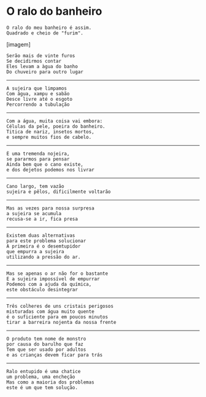 O ralo do banheiro
==================

    O ralo do meu banheiro é assim.
    Quadrado e cheio de "furim".

[imagem]

    Serão mais de vinte furos
    Se decidirmos contar
    Eles levam a àgua do banho
    Do chuveiro para outro lugar

-----

    A sujeira que limpamos
    Com água, xampu e sabão
    Desce livre até o esgoto
    Percorrendo a tubulação

-----

    Com a água, muita coisa vai embora:
    Células da pele, poeira do banheiro.
    Titica de nariz, insetos mortos,
    e sempre muitos fios de cabelo.

----

    É uma tremenda nojeira, 
    se pararmos para pensar
    Ainda bem que o cano existe,
    e dos dejetos podemos nos livrar

-----

    Cano largo, tem vazão
    sujeira e pêlos, dificilmente voltarão

----

    Mas as vezes para nossa surpresa
    a sujeira se acumula 
    recusa-se a ir, fica presa

----

    Existem duas alternativas 
    para este problema solucionar
    A primeira é o desemtupidor
    que empurra a sujeira
    utilizando a pressão do ar.

----

    Mas se apenas o ar não for o bastante
    E a sujeira impossível de empurrar
    Podemos com a ajuda da química,
    este obstáculo desintegrar

----

    Três colheres de uns cristais perigosos
    misturadas com água muito quente
    é o suficiente para em poucos minutos
    tirar a barreira nojenta da nossa frente

-----

    O produto tem nome de monstro
    por causa do barulho que faz
    Tem que ser usado por adultos
    e as crianças devem ficar para trás

-----

    Ralo entupido é uma chatice
    um problema, uma encheção
    Mas como a maioria dos problemas
    este é um que tem solução.
